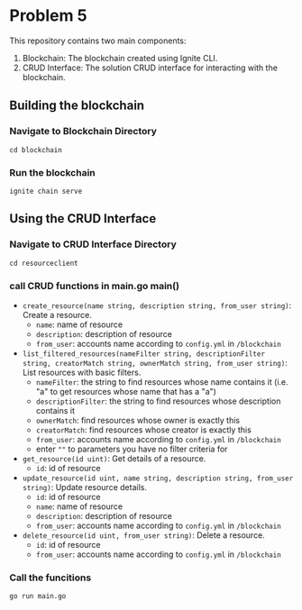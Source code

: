 # Problem 5
This repository contains two main components: <br>
1. Blockchain: The blockchain created using Ignite CLI. <br>
2. CRUD Interface: The solution CRUD interface for interacting with the blockchain. <br>

## Building the blockchain 

### Navigate to Blockchain Directory
```
cd blockchain
```

### Run the blockchain
```
ignite chain serve
```

## Using the CRUD Interface


### Navigate to CRUD Interface Directory
```
cd resourceclient
```

### call CRUD functions in main.go main()
- `create_resource(name string, description string, from_user string)`:  Create a resource.
    - `name`: name of resource 
    - `description`: description of resource 
    - `from_user`: accounts name according to `config.yml` in `/blockchain`
- `list_filtered_resources(nameFilter string, descriptionFilter string, creatorMatch string, ownerMatch string, from_user string)`: List resources with basic filters.
    - `nameFilter`: the string to find resources whose name contains it (i.e. "a" to get resources whose name that has a "a")
    - `descriptionFilter`: the string to find resources whose description contains it
    - `ownerMatch`: find resources whose owner is exactly this
    - `creatorMatch`: find resources whose creator is exactly this
    - `from_user`: accounts name according to `config.yml` in `/blockchain`
    - enter `""` to parameters you have no filter criteria for
- `get_resource(id uint)`: Get details of a resource.
    - `id`: id of resource
- `update_resource(id uint, name string, description string, from_user string)`: Update resource details.
    - `id`: id of resource
    - `name`: name of resource 
    - `description`: description of resource 
    - `from_user`: accounts name according to `config.yml` in `/blockchain`
- `delete_resource(id uint, from_user string)`: Delete a resource.
    - `id`: id of resource
    - `from_user`: accounts name according to `config.yml` in `/blockchain`

### Call the funcitions
```
go run main.go
```